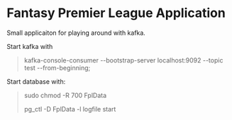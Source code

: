 # Fantasy Premier League Application

Small applicaiton for playing around with kafka. 

Start kafka with 
> kafka-console-consumer --bootstrap-server localhost:9092 --topic test --from-beginning; 

Start database with:
> sudo chmod -R 700 FplData
>
> pg_ctl -D FplData -l logfile start